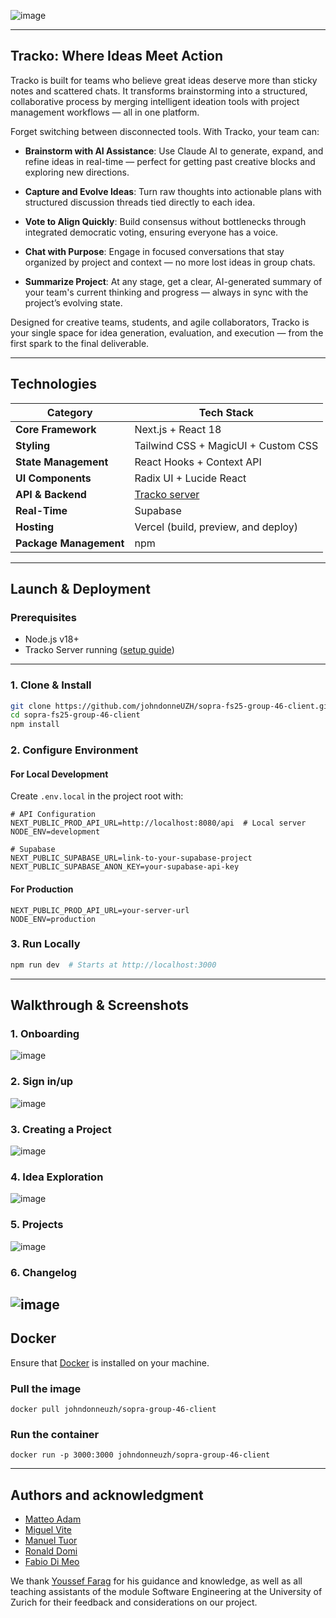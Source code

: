 ![image](https://github.com/user-attachments/assets/0a50f47f-1f1d-48b7-9424-4340909385ef)

---

## **Tracko: Where Ideas Meet Action**

Tracko is built for teams who believe great ideas deserve more than sticky notes and scattered chats. It transforms brainstorming into a structured, collaborative process by merging intelligent ideation tools with project management workflows — all in one platform.

Forget switching between disconnected tools. With Tracko, your team can:

-   **Brainstorm with AI Assistance**: Use Claude AI to generate, expand, and refine ideas in real-time — perfect for getting past creative blocks and exploring new directions.
    
-   **Capture and Evolve Ideas**: Turn raw thoughts into actionable plans with structured discussion threads tied directly to each idea.
    
-   **Vote to Align Quickly**: Build consensus without bottlenecks through integrated democratic voting, ensuring everyone has a voice.
    
-   **Chat with Purpose**: Engage in focused conversations that stay organized by project and context — no more lost ideas in group chats.
    
-   **Summarize Project**: At any stage, get a clear, AI-generated summary of your team's current thinking and progress — always in sync with the project’s evolving state.
    

Designed for creative teams, students, and agile collaborators, Tracko is your single space for idea generation, evaluation, and execution — from the first spark to the final deliverable.

---

## **Technologies**  
| Category             | Tech Stack                                                               |
|----------------------|--------------------------------------------------------------------------|
| **Core Framework**   | Next.js + React 18                                     |
| **Styling**          | Tailwind CSS + MagicUI + Custom CSS                                      |
| **State Management** | React Hooks + Context API                                                |
| **UI Components**    | Radix UI + Lucide React                                           ||
| **API & Backend**    | [Tracko server](https://github.com/johndonneUZH/sopra-fs25-group-46-server) |
| **Real-Time**        | Supabase                |
| **Hosting**          | Vercel (build, preview, and deploy)                                      
| **Package Management** | npm                                                                   |

---

## **Launch & Deployment**  

### **Prerequisites**  
- Node.js v18+  
- Tracko Server running ([setup guide](https://github.com/johndonneUZH/sopra-fs25-group-46-server))  
---


### **1. Clone & Install**  
```bash
git clone https://github.com/johndonneUZH/sopra-fs25-group-46-client.git
cd sopra-fs25-group-46-client
npm install
```

### **2. Configure Environment**  

#### **For Local Development**

Create  `.env.local`  in the project root with:

```env
# API Configuration
NEXT_PUBLIC_PROD_API_URL=http://localhost:8080/api  # Local server
NODE_ENV=development

# Supabase 
NEXT_PUBLIC_SUPABASE_URL=link-to-your-supabase-project
NEXT_PUBLIC_SUPABASE_ANON_KEY=your-supabase-api-key
```
#### **For Production**

```env
NEXT_PUBLIC_PROD_API_URL=your-server-url
NODE_ENV=production
```

### **3. Run Locally**  
```bash
npm run dev  # Starts at http://localhost:3000
```
---

## **Walkthrough & Screenshots**  

### **1. Onboarding**  
![image](https://github.com/user-attachments/assets/2c4705e9-fdff-4883-8c1a-1d4ee3d93a23)

### **2. Sign in/up**  
![image](https://github.com/user-attachments/assets/6da5b11d-413b-48d7-9e73-fe55754a2bd7)

### **3. Creating a Project**  
![image](https://github.com/user-attachments/assets/f904cd63-83ef-4569-b210-60a1e09a7eb9)


### **4. Idea Exploration**  
![image](https://github.com/user-attachments/assets/3f31e985-6dea-470b-93aa-209cc20beee5)
 

### **5. Projects**  
![image](https://github.com/user-attachments/assets/0563e0b9-28ef-4d91-9c6a-85ed4fa78e71)
 

### **6. Changelog**  
![image](https://github.com/user-attachments/assets/0d87f5a4-1ea1-418c-812e-db58b77ae61e)
---
## Docker

Ensure that [Docker](https://www.docker.com/) is installed on your machine.

### Pull the image

```docker pull johndonneuzh/sopra-group-46-client```

### Run the container

```docker run -p 3000:3000 johndonneuzh/sopra-group-46-client```

---

## Authors and acknowledgment

-   [Matteo Adam](https://github.com/johndonneUZH)
-   [Miguel Vite](https://github.com/JMAVITE)
-   [Manuel Tuor](https://github.com/manueltuor)
-   [Ronald Domi](https://github.com/RonaldDomi)
-   [Fabio Di Meo](https://github.com/fabiotilor)

We thank [Youssef Farag](https://github.com/Figo2003) for his guidance and knowledge, as well as all teaching assistants of the module Software Engineering at the University of Zurich for their feedback and considerations on our project.


